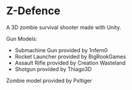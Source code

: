 # Z-Defence
A 3D zombie survival shooter made with Unity. 

Gun Models:
  - Submachine Gun provided by 1nfern0
  - Rocket Launcher provided by BigRookGames
  - Assault Rifle provided by Creation Wasteland
  - Shotgun provided by Thiago3D
  
Zombie model provided by Pxltiger

